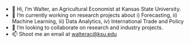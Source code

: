 - 👋 Hi, I’m Walter, an Agricultural Economist at Kansas State University.
- 🌱 I’m currently working on research projects about i) Forecasting, ii) Machine Learning, iii) Data Analytics, iv) International Trade and Policy 
- 💞️ I’m looking to collaborate on research and industry projects.
- 📫 Shoot me an email at walterac@ksu.edu


<!---
walteracp/walteracp is a ✨ special ✨ repository because its `README.md` (this file) appears on your GitHub profile.
You can click the Preview link to take a look at your changes.
--->
